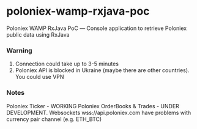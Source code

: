 # poloniex-wamp-rxjava-poc
Poloniex WAMP RxJava PoC — Сonsole application to retrieve Poloniex public data using RxJava

### Warning
1. Connection could take up to 3-5 minutes
2. Poloniex API is blocked in Ukraine (maybe there are other countries). You could use VPN

### Notes
Poloniex Ticker - WORKING
Poloniex OrderBooks & Trades - UNDER DEVELOPMENT. Websockets wss://api.poloniex.com have problems with currency pair channel (e.g. ETH_BTC)
